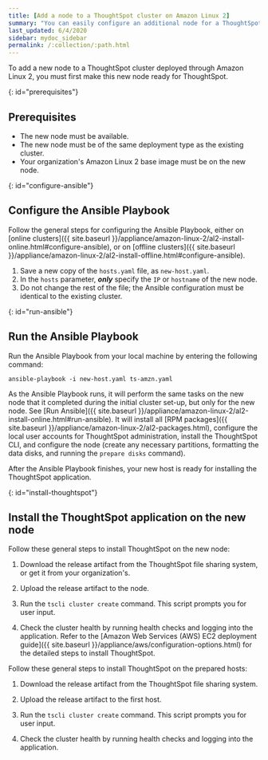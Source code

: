 ```yaml
---
title: [Add a node to a ThoughtSpot cluster on Amazon Linux 2]
summary: "You can easily configure an additional node for a ThoughtSpot cluster on Amazon Linux 2."
last_updated: 6/4/2020
sidebar: mydoc_sidebar
permalink: /:collection/:path.html
---
```

To add a new node to a ThoughtSpot cluster deployed through Amazon Linux 2, you must first make this new node ready for ThoughtSpot.

{: id="prerequisites"}
## Prerequisites

- The new node must be available.
- The new node must be of the same deployment type as the existing cluster.
- Your organization's Amazon Linux 2 base image must be on the new node.

{: id="configure-ansible"}
## Configure the Ansible Playbook

Follow the general steps for configuring the Ansible Playbook, either on [online clusters]({{ site.baseurl }}/appliance/amazon-linux-2/al2-install-online.html#configure-ansible), or on [offline clusters]({{ site.baseurl }}/appliance/amazon-linux-2/al2-install-offline.html#configure-ansible).

1. Save a new copy of the `hosts.yaml` file, as `new-host.yaml`.
2. In the `hosts` parameter, ***only*** specify the `IP` or `hostname` of the new node.
3. Do not change the rest of the file; the Ansible configuration must be identical to the existing cluster.

{: id="run-ansible"}
## Run the Ansible Playbook

Run the Ansible Playbook from your local machine by entering the following command:

```
ansible-playbook -i new-host.yaml ts-amzn.yaml
```

As the Ansible Playbook runs, it will perform the same tasks on the new node that it completed during the initial cluster set-up, but only for the new node. See [Run Ansible]({{ site.baseurl }}/appliance/amazon-linux-2/al2-install-online.html#run-ansible). It will install all [RPM packages]({{ site.baseurl }}/appliance/amazon-linux-2/al2-packages.html), configure the local user accounts for ThoughtSpot administration, install the ThoughtSpot CLI, and configure the node (create any necessary partitions, formatting the data disks, and running the `prepare disks` command).

After the Ansible Playbook finishes, your new host is ready for installing the ThoughtSpot application.

{: id="install-thoughtspot"}
## Install the ThoughtSpot application on the new node

Follow these general steps to install ThoughtSpot on the new node:

1. Download the release artifact from the ThoughtSpot file sharing system, or get it from your organization's.

2. Upload the release artifact to the node.

3. Run the `tscli cluster create` command. This script prompts you for user input.

4. Check the cluster health by running health checks and logging into the application.
Refer to the [Amazon Web Services (AWS) EC2 deployment guide]({{ site.baseurl }}/appliance/aws/configuration-options.html) for the detailed steps to install ThoughtSpot.

Follow these general steps to install ThoughtSpot on the prepared hosts:

1. Download the release artifact from the ThoughtSpot file sharing system.

2. Upload the release artifact to the first host.

3. Run the `tscli cluster create` command. This script prompts you for user input.

4. Check the cluster health by running health checks and logging into the application.
